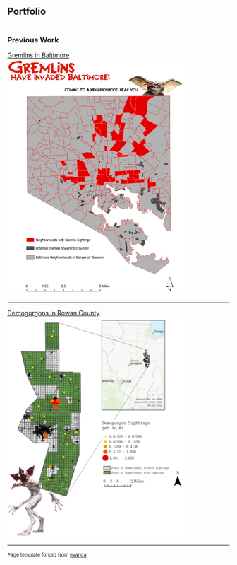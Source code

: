 ## Portfolio

---

### Previous Work 

[Gremlins in Baltimore](/pdf/gremlins_overview.pdf)
<BR><img src="images/gremlins.JPG?raw=true" width=400>

---
[Demogorgons in Rowan County](/pdf/demorogon_overview.pdf)
<BR><img src="images/demorogon.JPG?raw=true" width=400>

---
<p style="font-size:11px">Page template forked from <a href="https://github.com/evanca/quick-portfolio">evanca</a></p>
<!-- Remove above link if you don't want to attibute -->
